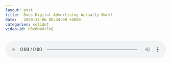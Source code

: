 ```yaml
---
layout: post
title:  Does Digital Advertising Actually Work?
date:   2020-12-06 00:34:00 +0000
categories: solidot
video-id: H3z0N48rFeQ
---
```


<audio src="/assets/320e1a5722c55ab350b67ec823a4f8a4.mp3" style="width: 100%;" controls></audio>

